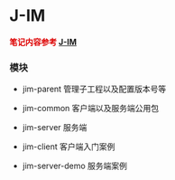 # J-IM

**<font color="#dd0000">笔记内容参考 [J-IM](https://gitee.com/xchao/j-im)</font>**

### 模块

- jim-parent  管理子工程以及配置版本号等

- jim-common  客户端以及服务端公用包

- jim-server  服务端

- jim-client  客户端入门案例

- jim-server-demo  服务端案例

